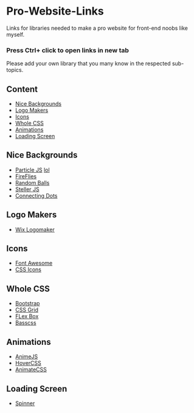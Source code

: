 # Pro-Website-Links

Links for libraries needed to make a pro website for front-end noobs like myself.
### Press Ctrl+ click to open links in new tab
Please add your own library that you many know in the respected sub-topics.

## Content

 - [Nice Backgrounds](#nice-backgrounds)
 - [Logo Makers](#logo-makers)
 - [Icons](#icons)
 - [Whole CSS](#whole-css)
 - [Animations](#animations)
 - [Loading Screen](#loading-screen)
 
## Nice Backgrounds

- [Particle JS](https://github.com/VincentGarreau/particles.js/)
<a href="https://github.com/VincentGarreau/particles.js/" target='_blank'> lol</a>
- [FireFlies](https://codepen.io/Thibka/pen/mWGxNj)
- [Random Balls](https://codepen.io/nashvail/pen/wpGgXO)
- [Steller JS](http://markdalgleish.com/projects/stellar.js/)
- [Connecting Dots](https://codepen.io/dado3212/pen/YPzOKj)

## Logo Makers

- [Wix Logomaker](https://www.wix.com/logo/maker)

## Icons

- [Font Awesome](https://fontawesome.com/)
- [CSS Icons](http://cssicon.space/#/)

## Whole CSS

- [Bootstrap](https://getbootstrap.com/)
- [CSS Grid](https://cssgrid.io/)
- [FLex Box](http://flexboxgrid.com/)
- [Basscss](http://basscss.com/)

## Animations

- [AnimeJS](https://github.com/juliangarnier/anime/)
- [HoverCSS](http://ianlunn.github.io/Hover/)
- [AnimateCSS](https://github.com/daneden/animate.css)

## Loading Screen

- [Spinner](https://codepen.io/bradtraversy/pen/YLNYQE)
